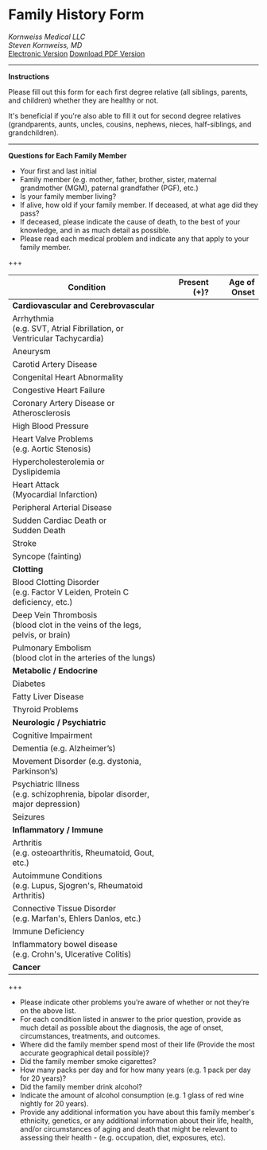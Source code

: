# Family History Form
*Kornweiss Medical LLC*\
*Steven Kornweiss, MD*\
[Electronic Version](https://nl77ewb6aoz.typeform.com/to/etWGSFEZ)
[Download PDF Version](./family_history_form.pdf)

---
**Instructions**

Please fill out this form for each first degree relative (all siblings, parents, and children) whether they are healthy or not.

It's beneficial if you're also able to fill it out for second degree relatives (grandparents, aunts, uncles, cousins, nephews, nieces, half-siblings, and grandchildren).

___

**Questions for Each Family Member**
- Your first and last initial
- Family member (e.g. mother, father, brother, sister, maternal grandmother (MGM), paternal grandfather (PGF), etc.)
- Is your family member living?
- If alive, how old if your family member. If deceased, at what age did they pass?
- If deceased, please indicate the cause of death, to the best of your knowledge, and in as much detail as possible.
- Please read each medical problem and indicate any that apply to your family member.

+++

| Condition | Present (+)? | Age of Onset |
|---|---:|---:|
| **Cardiovascular and Cerebrovascular** |  |  |
| Arrhythmia<br> (e.g. SVT, Atrial Fibrillation, or<br> Ventricular Tachycardia) |  |  |
| Aneurysm |  |  |
| Carotid Artery Disease |  |  |
| Congenital Heart Abnormality |  |  |
| Congestive Heart Failure |  |  |
| Coronary Artery Disease or<br> Atherosclerosis |  |  |
| High Blood Pressure |  |  |
| Heart Valve Problems<br> (e.g. Aortic Stenosis) |  |  |
| Hypercholesterolemia or<br> Dyslipidemia |  |  |
| Heart Attack<br> (Myocardial Infarction) |  |  |
| Peripheral Arterial Disease |  |  |
| Sudden Cardiac Death or<br> Sudden Death |  |  |
| Stroke |  |  |
| Syncope (fainting) |  |  |
| **Clotting** |  |  |
| Blood Clotting Disorder<br> (e.g. Factor V Leiden, Protein C deficiency, etc.) |  |  |
| Deep Vein Thrombosis<br> (blood clot in the veins of the legs, pelvis, or brain) |  |  |
| Pulmonary Embolism<br> (blood clot in the arteries of the lungs) |  |  |
| **Metabolic / Endocrine** |  |  |
| Diabetes |  |  |
| Fatty Liver Disease |  |  |
| Thyroid Problems |  |  |
| **Neurologic / Psychiatric** |  |  |
| Cognitive Impairment |  |  |
| Dementia (e.g. Alzheimer’s) |  |  |
| Movement Disorder (e.g. dystonia, Parkinson’s) |  |  |
| Psychiatric Illness <br>(e.g. schizophrenia, bipolar disorder, major depression) |  |  |
| Seizures |  |  |
| **Inflammatory / Immune** |  |  |
| Arthritis<br>(e.g. osteoarthritis, Rheumatoid, Gout, etc.) |  |  |
| Autoimmune Conditions<br> (e.g. Lupus, Sjogren's, Rheumatoid Arthritis) |  |  |
| Connective Tissue Disorder<br> (e.g. Marfan's, Ehlers Danlos, etc.) |  |  |
| Immune Deficiency |  |  |
| Inflammatory bowel disease<br> (e.g. Crohn's, Ulcerative Colitis) |  |  |
| **Cancer** |  |  |

+++

- Please indicate other problems you’re aware of whether or not they’re on the above list.
- For each condition listed in answer to the prior question, provide as much detail as possible about the diagnosis, the age of onset, circumstances, treatments, and outcomes.
- Where did the family member spend most of their life (Provide the most accurate geographical detail possible)?
- Did the family member smoke cigarettes?
- How many packs per day and for how many years (e.g. 1 pack per day for 20 years)?
- Did the family member drink alcohol?
- Indicate the amount of alcohol consumption (e.g. 1 glass of red wine nightly for 20 years).
- Provide any additional information you have about this family member's ethnicity, genetics, or any additional information about their life, health, and/or circumstances of aging and death that might be relevant to assessing their health - (e.g. occupation, diet, exposures, etc).